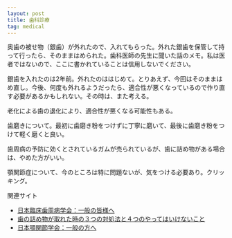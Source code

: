 ```yaml
---
layout: post
title: 歯科診療
tag: medical
---
```

奥歯の被せ物（銀歯）が外れたので、入れてもらった。外れた銀歯を保管して持って行ったら、そのままはめられた。歯科医師の先生に聞いた話のメモ。私は医者ではないので、ここに書かれていることは信用しないでください。

銀歯を入れたのは2年前。外れたのははじめて。とりあえず、今回はそのままはめ直し。今後、何度も外れるようだったら、適合性が悪くなっているので作り直す必要があるかもしれない。その時は、また考える。

老化による歯の退化により、適合性が悪くなる可能性もある。

歯磨きについて。最初に歯磨き粉をつけずに丁寧に磨いて、最後に歯磨き粉をつけて軽く磨くと良い。

歯周病の予防に効くとされているガムが売られているが、歯に詰め物がある場合は、やめた方がいい。

顎関節症について、今のところは特に問題ないが、気をつける必要あり。クリッキング。

関連サイト

- [日本臨床歯周病学会：一般の皆様へ](http://www.jacp.net/jacp_web/general/index.html)
- [歯の詰め物が取れた時の３つの対処法と４つのやってはいけないこと](http://cureplus.jp/filling-came-out-291)
- [日本顎関節学会：一般の方へ](http://kokuhoken.net/jstmj/general/)
